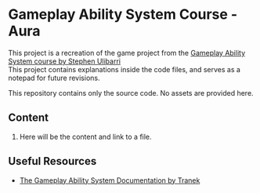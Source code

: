 # Gameplay Ability System Course - Aura
This project is a recreation of the game project from the [Gameplay Ability System course by Stephen Ulibarri](https://www.udemy.com/course/unreal-engine-5-gas-top-down-rpg/)  
This project contains explanations inside the code files, and serves as a notepad for future revisions.  

This repository contains only the source code. No assets are provided here.
## Content
1. Here will be the content and link to a file.

## Useful Resources
* [The Gameplay Ability System Documentation by Tranek](https://github.com/tranek/GASDocumentation?tab=readme-ov-file#intro)